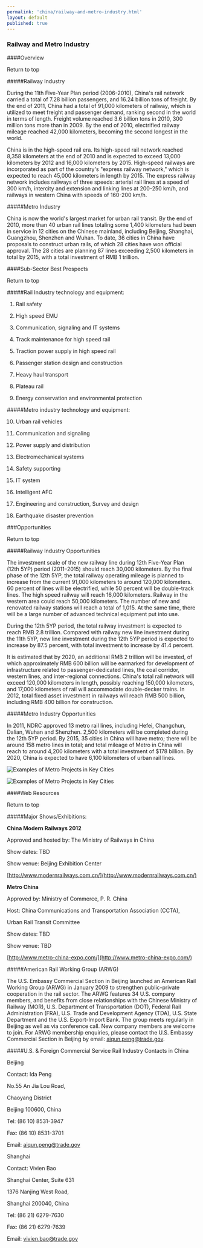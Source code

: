 ```yaml
--- 
permalink: 'china/railway-and-metro-industry.html' 
layout: default
published: true 
---
```

<h3 id="railway-and-metro-industry">Railway and Metro Industry</h3>



####Overview	



Return to top



#####Railway Industry



During the 11th Five-Year Plan period (2006-2010), China's rail network carried a total of 7.28 billion passengers, and 16.24 billion tons of freight. By the end of 2011, China had a total of 91,000 kilometers of railway, which is utilized to meet freight and passenger demand, ranking second in the world in terms of length. Freight volume reached 3.6 billion tons in 2010, 300 million tons more than in 2009. By the end of 2010, electrified railway mileage reached 42,000 kilometers, becoming the second longest in the world.



China is in the high-speed rail era. Its high-speed rail network reached 8,358 kilometers at the end of 2010 and is expected to exceed 13,000 kilometers by 2012 and 16,000 kilometers by 2015. High-speed railways are incorporated as part of the country's "express railway network," which is expected to reach 45,000 kilometers in length by 2015. The express railway network includes railways of three speeds: arterial rail lines at a speed of 300 km/h, intercity and extension and linking lines at 200-250 km/h, and railways in western China with speeds of 160-200 km/h.



#####Metro Industry



China is now the world's largest market for urban rail transit. By the end of 2010, more than 40 urban rail lines totaling some 1,400 kilometers had been in service in 12 cities on the Chinese mainland, including Beijing, Shanghai, Guangzhou, Shenzhen and Wuhan. To date, 36 cities in China have proposals to construct urban rails, of which 28 cities have won official approval. The 28 cities are planning 87 lines exceeding 2,500 kilometers in total by 2015, with a total investment of RMB 1 trillion.



####Sub-Sector Best Prospects	



Return to top



#####Rail Industry technology and equipment:

1. Rail safety

2. High speed EMU

3. Communication, signaling and IT systems

4. Track maintenance for high speed rail

5. Traction power supply in high speed rail

6. Passenger station design and construction

7. Heavy haul transport

8. Plateau rail

9. Energy conservation and environmental protection



#####Metro industry technology and equipment:

10. Urban rail vehicles

11. Communication and signaling

12. Power supply and distribution

13. Electromechanical systems

14. Safety supporting

15. IT system

16. Intelligent AFC

17. Engineering and construction, Survey and design

18. Earthquake disaster prevention



###Opportunities	



Return to top





#####Railway Industry Opportunities



The investment scale of the new railway line during 12th Five-Year Plan (12th 5YP) period (2011–2015) should reach 30,000 kilometers. By the final phase of the 12th 5YP, the total railway operating mileage is planned to increase from the current 91,000 kilometers to around 120,000 kilometers. 60 percent of lines will be electrified, while 50 percent will be double-track lines. The high speed railway will reach 16,000 kilometers. Railway in the western area could reach 50,000 kilometers. The number of new and renovated railway stations will reach a total of 1,015. At the same time, there will be a large number of advanced technical equipment put into use.



During the 12th 5YP period, the total railway investment is expected to reach RMB 2.8 trillion. Compared with railway new line investment during the 11th 5YP, new line investment during the 12th 5YP period is expected to increase by 87.5 percent, with total investment to increase by 41.4 percent.



It is estimated that by 2020, an additional RMB 2 trillion will be invested, of which approximately RMB 600 billion will be earmarked for development of infrastructure related to passenger-dedicated lines, the coal corridor, western lines, and inter-regional connections. China's total rail network will exceed 120,000 kilometers in length, possibly reaching 150,000 kilometers, and 17,000 kilometers of rail will accommodate double-decker trains. In 2012, total fixed asset investment in railways will reach RMB 500 billion, including RMB 400 billion for construction.





#####Metro Industry Opportunities



In 2011, NDRC approved 13 metro rail lines, including Hefei, Changchun, Dalian, Wuhan and Shenzhen. 2,500 kilometers will be completed during the 12th 5YP period. By 2015, 35 cities in China will have metro; there will be around 158 metro lines in total; and total mileage of Metro in China will reach to around 4,200 kilometers with a total investment of $178 billion. By 2020, China is expected to have 6,100 kilometers of urban rail lines.



![Examples of Metro Projects in Key Cities](../images/chap4-railway-opportunities1.png)

![Examples of Metro Projects in Key Cities](../images/chap4-railway-opportunities2.png)



####Web Resources	



Return to top



#####Major Shows/Exhibitions:



**China Modern Railways 2012**  

Approved and hosted by:	The Ministry of Railways in China  

Show dates:	TBD  

Show venue:	Beijing Exhibition Center  

[http://www.modernrailways.com.cn/](http://www.modernrailways.com.cn/)  



**Metro China**  

Approved by:	Ministry of Commerce, P. R. China  

Host:	China Communications and Transportation Association (CCTA),

Urban Rail Transit Committee  

Show dates:	TBD  

Show venue:	TBD  

[http://www.metro-china-expo.com/](http://www.metro-china-expo.com/)  



#####American Rail Working Group (ARWG)

The U.S. Embassy Commercial Section in Beijing launched an American Rail Working Group (ARWG) in January 2009 to strengthen public-private cooperation in the rail sector. The ARWG features 34 U.S. company members, and benefits from close relationships with the Chinese Ministry of Railway (MOR), U.S. Department of Transportation (DOT), Federal Rail Administration (FRA), U.S. Trade and Development Agency (TDA), U.S. State Department and the U.S. Export-Import Bank. The group meets regularly in Beijing as well as via conference call. New company members are welcome to join. For ARWG membership enquiries, please contact the U.S. Embassy Commercial Section in Beijing by email: [aiqun.peng@trade.gov](mailto:aiqun.peng@trade.gov).



#####U.S. & Foreign Commercial Service Rail Industry Contacts in China



Beijing  

Contact: Ida Peng  

No.55 An Jia Lou Road,  

Chaoyang District  

Beijing 100600, China  

Tel: (86 10) 8531-3947  

Fax: (86 10) 8531-3701  

Email: [aiqun.peng@trade.gov](mailto:aiqun.peng@trade.gov)  



Shanghai  

Contact: Vivien Bao  

Shanghai Center, Suite 631  

1376 Nanjing West Road,  

Shanghai 200040, China  

Tel: (86 21) 6279-7630  

Fax: (86 21) 6279-7639  

Email: [vivien.bao@trade.gov](mailto:vivien.bao@trade.gov)  

	

